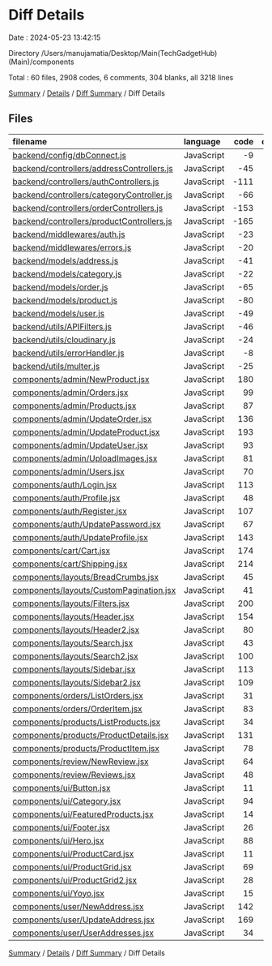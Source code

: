 # Diff Details

Date : 2024-05-23 13:42:15

Directory /Users/manujamatia/Desktop/Main(TechGadgetHub)(Main)/components

Total : 60 files,  2908 codes, 6 comments, 304 blanks, all 3218 lines

[Summary](results.md) / [Details](details.md) / [Diff Summary](diff.md) / Diff Details

## Files
| filename | language | code | comment | blank | total |
| :--- | :--- | ---: | ---: | ---: | ---: |
| [backend/config/dbConnect.js](/backend/config/dbConnect.js) | JavaScript | -9 | 0 | -4 | -13 |
| [backend/controllers/addressControllers.js](/backend/controllers/addressControllers.js) | JavaScript | -45 | 0 | -17 | -62 |
| [backend/controllers/authControllers.js](/backend/controllers/authControllers.js) | JavaScript | -111 | -1 | -31 | -143 |
| [backend/controllers/categoryController.js](/backend/controllers/categoryController.js) | JavaScript | -66 | -2 | -14 | -82 |
| [backend/controllers/orderControllers.js](/backend/controllers/orderControllers.js) | JavaScript | -153 | -2 | -46 | -201 |
| [backend/controllers/productControllers.js](/backend/controllers/productControllers.js) | JavaScript | -165 | -39 | -77 | -281 |
| [backend/middlewares/auth.js](/backend/middlewares/auth.js) | JavaScript | -23 | 0 | -8 | -31 |
| [backend/middlewares/errors.js](/backend/middlewares/errors.js) | JavaScript | -20 | 0 | -6 | -26 |
| [backend/models/address.js](/backend/models/address.js) | JavaScript | -41 | 0 | -5 | -46 |
| [backend/models/category.js](/backend/models/category.js) | JavaScript | -22 | 0 | -3 | -25 |
| [backend/models/order.js](/backend/models/order.js) | JavaScript | -65 | 0 | -3 | -68 |
| [backend/models/product.js](/backend/models/product.js) | JavaScript | -80 | 0 | -7 | -87 |
| [backend/models/user.js](/backend/models/user.js) | JavaScript | -49 | -4 | -8 | -61 |
| [backend/utils/APIFilters.js](/backend/utils/APIFilters.js) | JavaScript | -46 | -1 | -14 | -61 |
| [backend/utils/cloudinary.js](/backend/utils/cloudinary.js) | JavaScript | -24 | 0 | -5 | -29 |
| [backend/utils/errorHandler.js](/backend/utils/errorHandler.js) | JavaScript | -8 | 0 | -3 | -11 |
| [backend/utils/multer.js](/backend/utils/multer.js) | JavaScript | -25 | 0 | -5 | -30 |
| [components/admin/NewProduct.jsx](/components/admin/NewProduct.jsx) | JavaScript | 180 | 1 | 11 | 192 |
| [components/admin/Orders.jsx](/components/admin/Orders.jsx) | JavaScript | 99 | 12 | 10 | 121 |
| [components/admin/Products.jsx](/components/admin/Products.jsx) | JavaScript | 87 | 0 | 10 | 97 |
| [components/admin/UpdateOrder.jsx](/components/admin/UpdateOrder.jsx) | JavaScript | 136 | 0 | 15 | 151 |
| [components/admin/UpdateProduct.jsx](/components/admin/UpdateProduct.jsx) | JavaScript | 193 | 0 | 22 | 215 |
| [components/admin/UpdateUser.jsx](/components/admin/UpdateUser.jsx) | JavaScript | 93 | 0 | 15 | 108 |
| [components/admin/UploadImages.jsx](/components/admin/UploadImages.jsx) | JavaScript | 81 | 0 | 19 | 100 |
| [components/admin/Users.jsx](/components/admin/Users.jsx) | JavaScript | 70 | 6 | 9 | 85 |
| [components/auth/Login.jsx](/components/auth/Login.jsx) | JavaScript | 113 | 0 | 15 | 128 |
| [components/auth/Profile.jsx](/components/auth/Profile.jsx) | JavaScript | 48 | 0 | 22 | 70 |
| [components/auth/Register.jsx](/components/auth/Register.jsx) | JavaScript | 107 | 0 | 12 | 119 |
| [components/auth/UpdatePassword.jsx](/components/auth/UpdatePassword.jsx) | JavaScript | 67 | 0 | 12 | 79 |
| [components/auth/UpdateProfile.jsx](/components/auth/UpdateProfile.jsx) | JavaScript | 143 | 0 | 31 | 174 |
| [components/cart/Cart.jsx](/components/cart/Cart.jsx) | JavaScript | 174 | 2 | 14 | 190 |
| [components/cart/Shipping.jsx](/components/cart/Shipping.jsx) | JavaScript | 214 | 2 | 38 | 254 |
| [components/layouts/BreadCrumbs.jsx](/components/layouts/BreadCrumbs.jsx) | JavaScript | 45 | 0 | 7 | 52 |
| [components/layouts/CustomPagination.jsx](/components/layouts/CustomPagination.jsx) | JavaScript | 41 | 0 | 10 | 51 |
| [components/layouts/Filters.jsx](/components/layouts/Filters.jsx) | JavaScript | 200 | 0 | 16 | 216 |
| [components/layouts/Header.jsx](/components/layouts/Header.jsx) | JavaScript | 154 | 0 | 10 | 164 |
| [components/layouts/Header2.jsx](/components/layouts/Header2.jsx) | JavaScript | 80 | 4 | 15 | 99 |
| [components/layouts/Search.jsx](/components/layouts/Search.jsx) | JavaScript | 43 | 1 | 6 | 50 |
| [components/layouts/Search2.jsx](/components/layouts/Search2.jsx) | JavaScript | 100 | 0 | 14 | 114 |
| [components/layouts/Sidebar.jsx](/components/layouts/Sidebar.jsx) | JavaScript | 113 | 0 | 13 | 126 |
| [components/layouts/Sidebar2.jsx](/components/layouts/Sidebar2.jsx) | JavaScript | 109 | 0 | 29 | 138 |
| [components/orders/ListOrders.jsx](/components/orders/ListOrders.jsx) | JavaScript | 31 | 0 | 8 | 39 |
| [components/orders/OrderItem.jsx](/components/orders/OrderItem.jsx) | JavaScript | 83 | 0 | 8 | 91 |
| [components/products/ListProducts.jsx](/components/products/ListProducts.jsx) | JavaScript | 34 | 0 | 5 | 39 |
| [components/products/ProductDetails.jsx](/components/products/ProductDetails.jsx) | JavaScript | 131 | 0 | 13 | 144 |
| [components/products/ProductItem.jsx](/components/products/ProductItem.jsx) | JavaScript | 78 | 7 | 21 | 106 |
| [components/review/NewReview.jsx](/components/review/NewReview.jsx) | JavaScript | 64 | 0 | 11 | 75 |
| [components/review/Reviews.jsx](/components/review/Reviews.jsx) | JavaScript | 48 | 0 | 5 | 53 |
| [components/ui/Button.jsx](/components/ui/Button.jsx) | JavaScript | 11 | 0 | 3 | 14 |
| [components/ui/Category.jsx](/components/ui/Category.jsx) | JavaScript | 94 | 0 | 8 | 102 |
| [components/ui/FeaturedProducts.jsx](/components/ui/FeaturedProducts.jsx) | JavaScript | 14 | 1 | 3 | 18 |
| [components/ui/Footer.jsx](/components/ui/Footer.jsx) | JavaScript | 26 | 1 | 3 | 30 |
| [components/ui/Hero.jsx](/components/ui/Hero.jsx) | JavaScript | 88 | 16 | 13 | 117 |
| [components/ui/ProductCard.jsx](/components/ui/ProductCard.jsx) | JavaScript | 11 | 1 | 2 | 14 |
| [components/ui/ProductGrid.jsx](/components/ui/ProductGrid.jsx) | JavaScript | 69 | 0 | 10 | 79 |
| [components/ui/ProductGrid2.jsx](/components/ui/ProductGrid2.jsx) | JavaScript | 28 | 0 | 11 | 39 |
| [components/ui/Yoyo.jsx](/components/ui/Yoyo.jsx) | JavaScript | 15 | 1 | 3 | 19 |
| [components/user/NewAddress.jsx](/components/user/NewAddress.jsx) | JavaScript | 142 | 0 | 22 | 164 |
| [components/user/UpdateAddress.jsx](/components/user/UpdateAddress.jsx) | JavaScript | 169 | 0 | 30 | 199 |
| [components/user/UserAddresses.jsx](/components/user/UserAddresses.jsx) | JavaScript | 34 | 0 | 6 | 40 |

[Summary](results.md) / [Details](details.md) / [Diff Summary](diff.md) / Diff Details